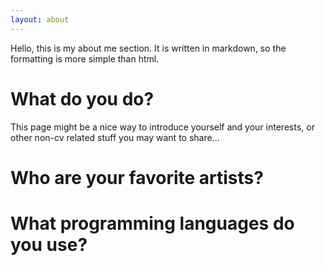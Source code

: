 ```yaml
---
layout: about
---
```


Hello, this is my about me section. It is written in markdown, so the formatting is more simple than html.

# What do you do?
This page might be a nice way to introduce yourself and your interests, or other non-cv related stuff you may want to share...

# Who are your favorite artists?

# What programming languages do you use?
